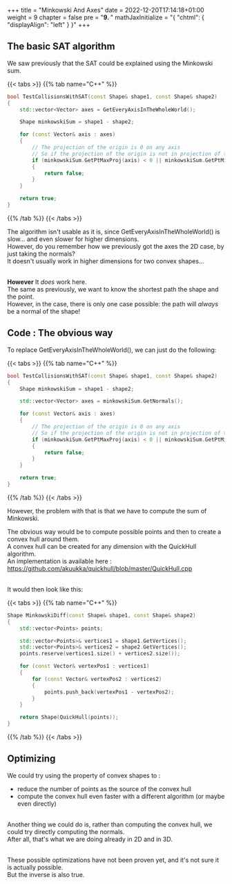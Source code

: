 +++
title = "Minkowski And Axes"
date = 2022-12-20T17:14:18+01:00
weight = 9
chapter = false
pre = "<b>9. </b>"
mathJaxInitialize = "{ \"chtml\": { \"displayAlign\": \"left\" } }"
+++

## The basic SAT algorithm

We saw previously that the SAT could be explained using the Minkowski sum.

{{< tabs >}}
{{% tab name="C++" %}}
```cpp
bool TestCollisionsWithSAT(const Shape& shape1, const Shape& shape2)
{
    std::vector<Vector> axes = GetEveryAxisInTheWholeWorld();

    Shape minkowskiSum = shape1 - shape2;

    for (const Vector& axis : axes)
    {
        // The projection of the origin is 0 on any axis
        // So if the projection of the origin is not in projection of the Minkowski shape:
        if (minkowskiSum.GetPtMaxProj(axis) < 0 || minkowskiSum.GetPtMinProj(axis) > 0)
        {
            return false; 
        }
    }

    return true;
}
```
{{% /tab %}}
{{< /tabs >}}

The algorithm isn't usable as it is, since GetEveryAxisInTheWholeWorld() is slow... and even slower for higher dimensions.\
However, do you remember how we previously got the axes the 2D case, by just taking the normals?\
It doesn't usually work in higher dimensions for two convex shapes...

\
**However**
It *does* work here.\
The same as previously, we want to know the shortest path the shape and the point.\
However, in the case, there is only one case possible: the path will *always* be a normal of the shape! 

## Code : The obvious way

To replace GetEveryAxisInTheWholeWorld(), we can just do the following:

{{< tabs >}}
{{% tab name="C++" %}}
```cpp
bool TestCollisionsWithSAT(const Shape& shape1, const Shape& shape2)
{
    Shape minkowskiSum = shape1 - shape2;

    std::vector<Vector> axes = minkowskiSum.GetNormals();

    for (const Vector& axis : axes)
    {
        // The projection of the origin is 0 on any axis
        // So if the projection of the origin is not in projection of the Minkowski shape:
        if (minkowskiSum.GetPtMaxProj(axis) < 0 || minkowskiSum.GetPtMinProj(axis) > 0)
        {
            return false; 
        }
    }

    return true;
}
```
{{% /tab %}}
{{< /tabs >}}

However, the problem with that is that we have to compute the sum of Minkowski.

The obvious way would be to compute possible points and then to create a convex hull around them.\
A convex hull can be created for any dimension with the QuickHull algorithm.\
An implementation is available here : https://github.com/akuukka/quickhull/blob/master/QuickHull.cpp

\
It would then look like this:

{{< tabs >}}
{{% tab name="C++" %}}
```cpp
Shape MinkowskiDiff(const Shape& shape1, const Shape& shape2)
{
    std::vector<Points> points;

    std::vector<Points>& vertices1 = shape1.GetVertices();
    std::vector<Points>& vertices2 = shape2.GetVertices();
    points.reserve(vertices1.size() + vertices2.size());

    for (const Vector& vertexPos1 : vertices1)
    {
        for (const Vector& vertexPos2 : vertices2)
        {
            points.push_back(vertexPos1 - vertexPos2);
        } 
    } 

    return Shape(QuickHull(points));
}
```
{{% /tab %}}
{{< /tabs >}}

## Optimizing 

We could try using the property of convex shapes to : 
- reduce the number of points as the source of the convex hull
- compute the convex hull even faster with a different algorithm (or maybe even directly)

\
Another thing we could do is, rather than computing the convex hull, we could try directly computing the normals.\
After all, that's what we are doing already in 2D and in 3D.

\
These possible optimizations have not been proven yet, and it's not sure it is actually possible.\
But the inverse is also true.